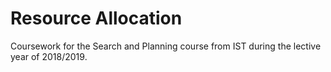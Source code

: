 # Resource Allocation

Coursework for the Search and Planning course from IST during the lective year of 2018/2019.
